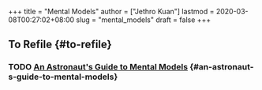 +++
title = "Mental Models"
author = ["Jethro Kuan"]
lastmod = 2020-03-08T00:27:02+08:00
slug = "mental_models"
draft = false
+++

## To Refile {#to-refile}


### <span class="org-todo todo TODO">TODO</span> [An Astronaut's Guide to Mental Models](https://fs.blog/2020/02/mental-models-in-space/) {#an-astronaut-s-guide-to-mental-models}

